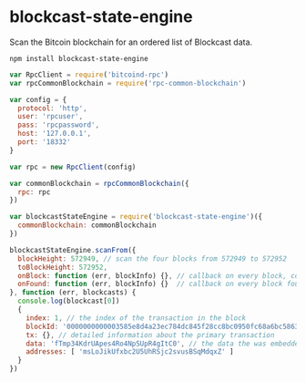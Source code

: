 # blockcast-state-engine

Scan the Bitcoin blockchain for an ordered list of Blockcast data.

```npm install blockcast-state-engine```

```js
var RpcClient = require('bitcoind-rpc')
var rpcCommonBlockchain = require('rpc-common-blockchain')

var config = {
  protocol: 'http',
  user: 'rpcuser',
  pass: 'rpcpassword',
  host: '127.0.0.1',
  port: '18332'
}

var rpc = new RpcClient(config)

var commonBlockchain = rpcCommonBlockchain({
  rpc: rpc
})

var blockcastStateEngine = require('blockcast-state-engine')({
  commonBlockchain: commonBlockchain
})

blockcastStateEngine.scanFrom({
  blockHeight: 572949, // scan the four blocks from 572949 to 572952
  toBlockHeight: 572952,
  onBlock: function (err, blockInfo) {}, // callback on every block, contains full blockHex
  onFound: function (err, blockInfo) {}  // callback on every block found with blockcasts, includes list of blockcasts
}, function (err, blockcasts) {
  console.log(blockcast[0])
  { 
    index: 1, // the index of the transaction in the block
    blockId: '0000000000003585e8d4a23ec784dc845f28cc8bc0950fc68a6bc5863a10f578',
    tx: {}, // detailed information about the primary transaction
    data: 'fTmp34KdrUApes4Ro4NpSUpR4gItC0', // the data the was embedded
    addresses: [ 'msLoJikUfxbc2U5UhRSjc2svusBSqMdqxZ' ] 
  }
})
```
